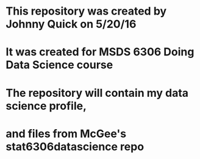 # This repository was created by Johnny Quick on 5/20/16

# It was created for MSDS 6306 Doing Data Science course
# The repository will contain my data science profile,
# and files from McGee's stat6306datascience repo
#
